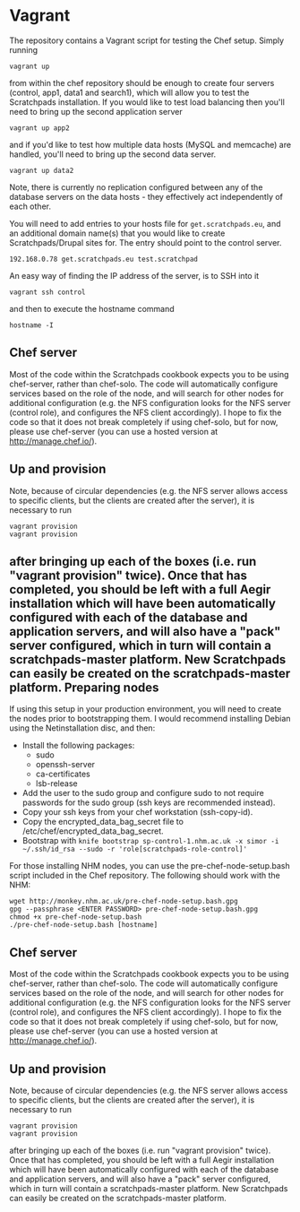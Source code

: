 Vagrant
=======
The repository contains a Vagrant script for testing the Chef setup. Simply 
running

    vagrant up

from within the chef repository should be enough to create four servers 
(control, app1, data1 and search1), which will allow you to test the 
Scratchpads installation. If you would like to test load balancing then you'll 
need to bring up the second application server

    vagrant up app2

and if you'd like to test how multiple data hosts (MySQL and memcache) are 
handled, you'll need to bring up the second data server.

    vagrant up data2

Note, there is currently no replication configured between any of the database 
servers on the data hosts - they effectively act independently of each other.

You will need to add entries to your hosts file for `get.scratchpads.eu`, and 
an additional domain name(s) that you would like to create Scratchpads/Drupal 
sites for. The entry should point to the control server.

    192.168.0.78 get.scratchpads.eu test.scratchpad

An easy way of finding the IP address of the server, is to SSH into it 

    vagrant ssh control

and then to execute the hostname command

    hostname -I

Chef server
-----------
Most of the code within the Scratchpads cookbook expects you to be using 
chef-server, rather than chef-solo. The code will automatically configure 
services based on the role of the node, and will search for other nodes for 
additional configuration (e.g. the NFS configuration looks for the NFS server 
(control role), and configures the NFS client accordingly). I hope to fix the 
code so that it does not break completely if using chef-solo, but for now, 
please use chef-server (you can use a hosted version at http://manage.chef.io/).

Up and provision
----------------
Note, because of circular dependencies (e.g. the NFS server allows access to 
specific clients, but the clients are created after the server), it is 
necessary to run

    vagrant provision
    vagrant provision

after bringing up each of the boxes (i.e. run "vagrant provision" twice). Once 
that has completed, you should be left with a full Aegir installation which 
will have been automatically configured with each of the database and 
application servers, and will also have a "pack" server configured, which in 
turn will contain a scratchpads-master platform. New Scratchpads can easily be 
created on the scratchpads-master platform.
Preparing nodes
---------------
If using this setup in your production environment, you will need to create the 
nodes prior to bootstrapping them. I would recommend installing Debian using 
the Netinstallation disc, and then:
- Install the following packages:
  - sudo
  - openssh-server
  - ca-certificates
  - lsb-release
- Add the user to the sudo group and configure sudo to not require passwords for the sudo group (ssh keys are recommended instead).
- Copy your ssh keys from your chef workstation (ssh-copy-id).
- Copy the encrypted_data_bag_secret file to /etc/chef/encrypted_data_bag_secret.
- Bootstrap with `knife bootstrap sp-control-1.nhm.ac.uk -x simor -i ~/.ssh/id_rsa --sudo -r 'role[scratchpads-role-control]'`

For those installing NHM nodes, you can use the pre-chef-node-setup.bash script 
included in the Chef repository. The following should work with the NHM:

    wget http://monkey.nhm.ac.uk/pre-chef-node-setup.bash.gpg
    gpg --passphrase <ENTER PASSWORD> pre-chef-node-setup.bash.gpg
    chmod +x pre-chef-node-setup.bash
    ./pre-chef-node-setup.bash [hostname]

Chef server
-----------
Most of the code within the Scratchpads cookbook expects you to be using 
chef-server, rather than chef-solo. The code will automatically configure 
services based on the role of the node, and will search for other nodes for 
additional configuration (e.g. the NFS configuration looks for the NFS server 
(control role), and configures the NFS client accordingly). I hope to fix the 
code so that it does not break completely if using chef-solo, but for now, 
please use chef-server (you can use a hosted version at http://manage.chef.io/).

Up and provision
----------------
Note, because of circular dependencies (e.g. the NFS server allows access to 
specific clients, but the clients are created after the server), it is 
necessary to run

    vagrant provision
    vagrant provision

after bringing up each of the boxes (i.e. run "vagrant provision" twice). Once 
that has completed, you should be left with a full Aegir installation which 
will have been automatically configured with each of the database and 
application servers, and will also have a "pack" server configured, which in 
turn will contain a scratchpads-master platform. New Scratchpads can easily be 
created on the scratchpads-master platform.
